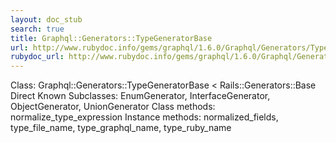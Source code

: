 ```yaml
---
layout: doc_stub
search: true
title: Graphql::Generators::TypeGeneratorBase
url: http://www.rubydoc.info/gems/graphql/1.6.0/Graphql/Generators/TypeGeneratorBase
rubydoc_url: http://www.rubydoc.info/gems/graphql/1.6.0/Graphql/Generators/TypeGeneratorBase
---
```


Class: Graphql::Generators::TypeGeneratorBase < Rails::Generators::Base
Direct Known Subclasses:
EnumGenerator, InterfaceGenerator, ObjectGenerator, UnionGenerator
Class methods:
normalize_type_expression
Instance methods:
normalized_fields, type_file_name, type_graphql_name, type_ruby_name

